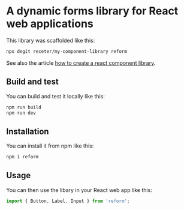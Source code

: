 # A dynamic forms library for React web applications


This library was scaffolded like this:
```bash
npx degit receter/my-component-library reform
```

See also the article [how to create a react component library](https://dev.to/receter/how-to-create-a-react-component-library-using-vites-library-mode-4lma).

## Build and test
You can build and test it locally like this:
```bash
npm run build
npm run dev
```

## Installation
You can install it from npm like this:
```bash
npm i reform
```

## Usage
You can then use the libary in your React web app like this:
```javascript
import { Button, Label, Input } from 'reform';
```

